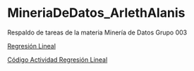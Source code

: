 # MineriaDeDatos_ArlethAlanis
Respaldo de tareas de la materia Minería de Datos Grupo 003

[Regresión Lineal](https://github.com/armandios/armando/blob/master/Presentacion_%7BRegresion%7D_%7BN.%20de%20equipo%7D.pdf)

[Código Actividad Regresión Lineal](https://github.com/soloSergioo/Mineria_de_Datos/blob/master/RegresionL_Temp.ipynb)
